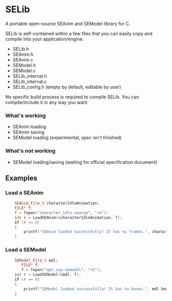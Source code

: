 # SELib

A portable open-source SEAnim and SEModel library for C.

SELib is self-contained within a few files that you can easily copy and compile into your application/engine:

 - SELib.h
 - SEAnim.h
 - SEAnim.c
 - SEModel.h
 - SEModel.c
 - SELib_internal.h
 - SELib_internal.c
 - SELib_config.h (empty by default, editable by user)

No specific build process is required to compile SELib. You can compile/include it in any way you want.

### What's working

 - SEAnim loading
 - SEAnim saving
 - SEModel loading (experimental, spec isn't finished)

### What's not working

 - SEModel loading/saving (waiting for official specification document)

## Examples

### Load a SEAnim

```cpp
    SEAnim_File_t characterIdleAnimation;
    FILE* f;
    f = fopen("character_idle.seanim", "rb");
    int r = LoadSEAnim(&characterIdleAnimation, f);
    if (r == 0)
    {
        printf("SEAnim loaded successfully! It has %u frames.", characterIdleAnimation.header.frameCount);
    }
```

### Load a SEModel

```cpp
    SEModel_File_t mdl;
	   FILE* f;
	   f = fopen("wpn_usp.semodel", "rb");
    int r = LoadSEModel(&mdl, f);
    if (r == 0)
    {
        printf("SEModel loaded successfully! It has %u bones.", mdl.header.boneCount);
    }
```
